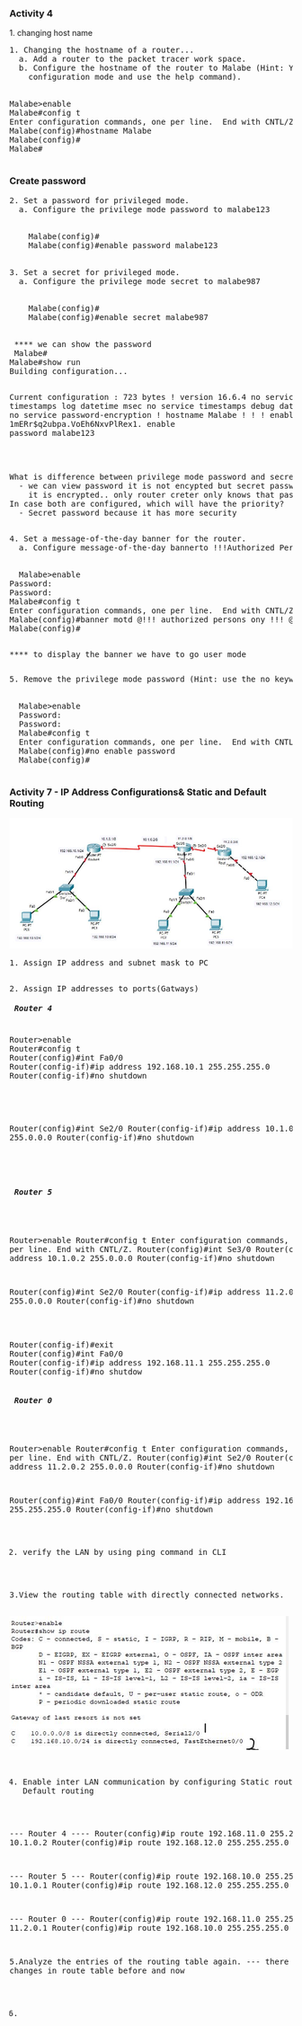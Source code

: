 <h3> Activity 4 </h3>
1. changing host name
<pre>
1. Changing the hostname of a router...
  a. Add a router to the packet tracer work space.
  b. Configure the hostname of the router to Malabe (Hint: You should be in global
    configuration mode and use the help command). 
<br>
Malabe>enable
Malabe#config t
Enter configuration commands, one per line.  End with CNTL/Z.
Malabe(config)#hostname Malabe
Malabe(config)#
Malabe#

</pre>

<h3> Create password </h3>
<pre>
2. Set a password for privileged mode.
  a. Configure the privilege mode password to malabe123
  <br>
    Malabe(config)#
    Malabe(config)#enable password malabe123
<br>
3. Set a secret for privileged mode.
  a. Configure the privilege mode secret to malabe987
  <br>
    Malabe(config)#
    Malabe(config)#enable secret malabe987
<br>
 **** we can show the password
 Malabe#
Malabe#show run
Building configuration...

Current configuration : 723 bytes
!
version 16.6.4
no service timestamps log datetime msec
no service timestamps debug datetime msec
no service password-encryption
!
hostname Malabe
!
!
!
enable secret 5 $1$mERr$q2ubpa.VoEh6NxvPlRex1.
enable password malabe123

<br>
What is difference between privilege mode password and secret? 
  - we can view password it is not encypted but secret password is not visible thats means
    it is encrypted.. only router creter only knows that password
In case both are configured, which will have the priority? 
  - Secret password because it has more security
  
 
</pre>
<pre>
4. Set a message-of-the-day banner for the router.
  a. Configure message-of-the-day bannerto !!!Authorized Personal Only!!! 
  <br>
  Malabe>enable
Password: 
Password: 
Malabe#config t
Enter configuration commands, one per line.  End with CNTL/Z.
Malabe(config)#banner motd @!!! authorized persons ony !!! @
Malabe(config)#

**** to display the banner we have to go user mode
</pre>

<pre>
5. Remove the privilege mode password (Hint: use the no keyword).
<br>
  Malabe>enable
  Password: 
  Password: 
  Malabe#config t
  Enter configuration commands, one per line.  End with CNTL/Z.
  Malabe(config)#no enable password
  Malabe(config)#

</pre>

<h3>Activity 7 - IP Address Configurations& Static and Default Routing </h3>
<img src="https://github.com/SehanArandara/rash/blob/main/Capture.JPG" >
<pre>
1. Assign IP address and subnet mask to PC 

</pre>
<pre>
2. Assign IP addresses to ports(Gatways)
<h5> Router 4 </h5>
Router>enable
Router#config t
Router(config)#int Fa0/0
Router(config-if)#ip address 192.168.10.1 255.255.255.0
Router(config-if)#no shutdown

<br>

Router(config)#int Se2/0
Router(config-if)#ip address 10.1.0.1 255.0.0.0
Router(config-if)#no shutdown

<br>
<h5> Router 5 </h5>

Router>enable
Router#config t
Enter configuration commands, one per line.  End with CNTL/Z.
Router(config)#int Se3/0
Router(config-if)#ip address 10.1.0.2 255.0.0.0
Router(config-if)#no shutdown
<br>

Router(config)#int Se2/0
Router(config-if)#ip address 11.2.0.1 255.0.0.0
Router(config-if)#no shutdown

<br>
Router(config-if)#exit
Router(config)#int Fa0/0
Router(config-if)#ip address 192.168.11.1 255.255.255.0
Router(config-if)#no shutdow

<h5> Router 0 </h5>

Router>enable
Router#config t
Enter configuration commands, one per line.  End with CNTL/Z.
Router(config)#int Se2/0
Router(config-if)#ip address 11.2.0.2 255.0.0.0
Router(config-if)#no shutdown


Router(config)#int Fa0/0
Router(config-if)#ip address 192.168.12.1 255.255.255.0
Router(config-if)#no shutdown



2. verify the LAN by using  ping command in CLI

3.View the routing table with directly connected networks.

<img src="https://github.com/SehanArandara/rash/blob/main/1.JPG">


4. Enable inter LAN communication by configuring Static routing and Default routing

--- Router 4 ----
Router(config)#ip route 192.168.11.0 255.255.255.0 10.1.0.2
Router(config)#ip route 192.168.12.0 255.255.255.0 10.1.0.2

--- Router 5 ---
Router(config)#ip route 192.168.10.0 255.255.255.0 10.1.0.1
Router(config)#ip route 192.168.12.0 255.255.255.0 11.2.0.2

--- Router 0 --- 
Router(config)#ip route 192.168.11.0 255.255.255.0 11.2.0.1
Router(config)#ip route 192.168.10.0 255.255.255.0 11.2.0.1

5.Analyze the entries of the routing table again. 
  --- there will be changes in route table before and now
  
  
6.

</pre>
